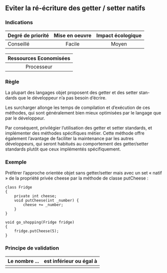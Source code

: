 ## Eviter la ré-écriture des getter / setter natifs
### Indications
| Degré de priorité |      Mise en oeuvre       |  Impact écologique    | 
|-------------------|:-------------------------:|:---------------------:|
| Conseillé         |  Facile                   | Moyen                 | 

|Ressources Economisées                                      |
|:----------------------------------------------------------:|
| Processeur |

### Règle
La plupart des langages objet proposent des getter et des setter stan- dards que le développeur n’a pas besoin d’écrire.

Les surcharger allonge les temps de compilation et d’exécution de ces méthodes, qui sont généralement bien mieux optimisées par le langage que par le développeur.

Par conséquent, privilégier l’utilisation des getter et setter standards, et implémenter des méthodes spécifiques métier. Cette méthode offre également l’avantage de faciliter la maintenance par les autres développeurs, qui seront habitués au comportement des getter/setter standards plutôt que ceux implémentés spécifiquement.

### Exemple
Préférer l’approche orientée objet sans getter/setter mais avec un set « natif » de la propriété privée cheese par la méthode de classe putCheese :
```
class Fridge
{
    private int cheese;
    void putCheese(int _number) {
        cheese += _number; 
    }
}

void go_shopping(Fridge fridge)
{
    fridge.putCheese(5);
}
```

### Principe de validation

| Le nombre ...     | est inférieur ou égal à   |  
|-------------------|:-------------------------:|
|   |   |
